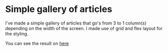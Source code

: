 # Simple gallery of articles

I've made a simple gallery of articles that go's from 3 to 1 column(s) depending on the width of the screen.
I made use of grid and flex layout for the styling.

You can see the result on [here](https://richard-hijzen.github.io/codechallenge27-11/)